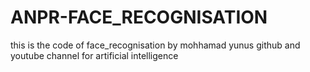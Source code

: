 # ANPR-FACE_RECOGNISATION
this is the code of face_recognisation by mohhamad yunus github and youtube channel for artificial intelligence
